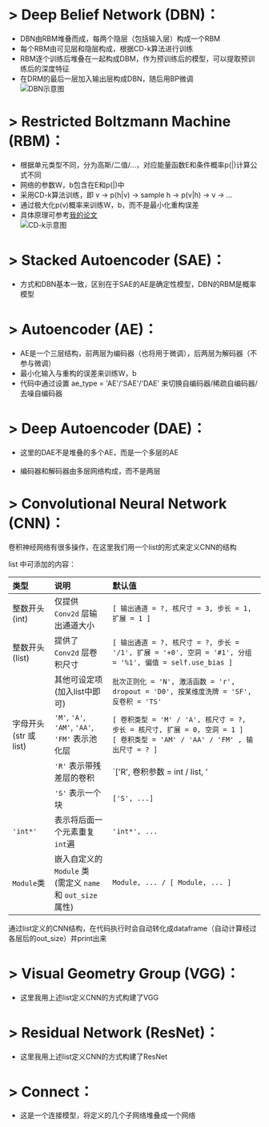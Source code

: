 # > Deep Belief Network (DBN)：
- DBN由RBM堆叠而成，每两个隐层（包括输入层）构成一个RBM</br>
- 每个RBM由可见层和隐层构成，根据CD-k算法进行训练</br>
- RBM逐个训练后堆叠在一起构成DBM，作为预训练后的模型，可以提取预训练后的深度特征</br>
- 在DRM的最后一层加入输出层构成DBN，随后用BP微调</br>
![DBN示意图](https://github.com/fuzimaoxinan/Pytorch-Deep-Neural-Networks/blob/master/image/EDBN.jpg)

# > Restricted Boltzmann Machine (RBM)：
- 根据单元类型不同，分为高斯/二值/...，对应能量函数E和条件概率p(|)计算公式不同</br>
- 网络的参数W，b包含在E和p(|)中</br>
- 采用CD-k算法训练，即 v → p(h|v) → sample h → p(v|h) → v → ...</br>
- 通过极大化p(v)概率来训练W，b，而不是最小化重构误差</br>
- 具体原理可参考[我的论文](https://www.sciencedirect.com/science/article/pii/S0019057819302903?via%3Dihub) </br>
![CD-k示意图](https://github.com/fuzimaoxinan/Pytorch-Deep-Neural-Networks/blob/master/image/CD-K.jpg)

# > Stacked Autoencoder (SAE)：
- 方式和DBN基本一致，区别在于SAE的AE是确定性模型，DBN的RBM是概率模型</br>

# > Autoencoder (AE)：
- AE是一个三层结构，前两层为编码器（也将用于微调），后两层为解码器（不参与微调）</br>
- 最小化输入与重构的误差来训练W，b</br>
- 代码中通过设置 ae_type = 'AE'/'SAE'/'DAE' 来切换自编码器/稀疏自编码器/去噪自编码器</br>

# > Deep Autoencoder (DAE)：
- 这里的DAE不是堆叠的多个AE，而是一个多层的AE</br></br>
- 编码器和解码器由多层网络构成，而不是两层</br>

# > Convolutional Neural Network (CNN)：
卷积神经网络有很多操作，在这里我们用一个list的形式来定义CNN的结构</br>

list 中可添加的内容：</br>

<table>
<style> table th:first-of-type { width: 68px;} table th:nth-of-type(2) { width: 100px;} </style>
<thead>
<tr>
<th align="left" style= "width: 68px">类型</th>
<th align="left">说明</th>
<th align="left">默认值</th>
</tr>
</thead>
<tbody>
<tr>
<td align="left">整数开头<br>(int)</td>
<td align="left">仅提供 <code>Conv2d</code> 层输出通道大小</td>
<td align="left"><code>[ 输出通道 = ?, 核尺寸 = 3, 步长 = 1, 扩展 = 1 ]</code></td>
</tr>
<tr>
<td align="left">整数开头<br>(list)</td>
<td align="left">提供了 <code>Conv2d</code> 层卷积尺寸</td>
<td align="left"><code>[ 输出通道 = ?, 核尺寸 = ?, 步长 = '/1', 扩展 = '+0', 空洞 = '#1', 分组 = '%1', 偏值 = self.use_bias ]</code></td>
</tr>
<tr>
<td align="left"></td>
<td align="left">其他可设定项<br>(加入list中即可)</td>
<td align="left"><code>批次正则化 = 'N', 激活函数 = 'r', dropout = 'D0', 按某维度洗牌 = 'SF', 反卷积 = 'TS'</code></td>
</tr>
<tr>
<td align="left">字母开头<br>(str 或 list)</td>
<td align="left"><code>'M'</code>, <code>'A'</code>, <code>'AM'</code>, <code>'AA'</code>, <code>'FM'</code> 表示池化层</td>
<td align="left"><code>[ 卷积类型 = 'M' / 'A', 核尺寸 = ?, 步长 = 核尺寸, 扩展 = 0, 空洞 = 1 ]</code><br> <code>[ 卷积类型 = 'AM' / 'AA' / 'FM' , 输出尺寸 = ? ]</code></td>
</tr>
<tr>
<td align="left"></td>
<td align="left"><code>'R'</code> 表示带残差层的卷积</td>
<td align="left">`['R', 卷积参数 = int / list, '</td>
</tr>
<tr>
<td align="left"></td>
<td align="left"><code>'S'</code> 表示一个块</td>
<td align="left"><code>['S', ...]</code></td>
</tr>
<tr>
<td align="left"><code>'int*'</code></td>
<td align="left">表示将后面一个元素重复<code>int</code>遍</td>
<td align="left"><code>'int*', ...</code></td>
</tr>
<tr>
<td align="left"><code>Module</code>类</td>
<td align="left">嵌入自定义的<code>Module</code> 类<br> (需定义 <code>name</code> 和 <code>out_size</code> 属性)</td>
<td align="left"><code>Module, ... / [ Module, ... ]</code></td>
</tr>
</tbody>
</table>

通过list定义的CNN结构，在代码执行时会自动转化成dataframe（自动计算经过各层后的out_size）并print出来</br>

# > Visual Geometry Group (VGG)：
- 这里我用上述list定义CNN的方式构建了VGG</br>

# > Residual Network (ResNet)：
- 这里我用上述list定义CNN的方式构建了ResNet</br>

# > Connect：
- 这是一个连接模型，将定义的几个子网络堆叠成一个网络</br>
